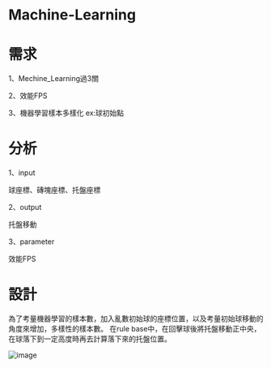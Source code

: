 # Machine-Learning
  # 需求
  1、Mechine_Learning過3關
  
  2、效能FPS
  
  3、機器學習樣本多樣化 ex:球初始點
  # 分析
  1、input 
  
   球座標、磚塊座標、托盤座標
     
  2、output 
  
   托盤移動
     
  3、parameter 
  
   效能FPS
   
 # 設計
  為了考量機器學習的樣本數，加入亂數初始球的座標位置，以及考量初始球移動的角度來增加，多樣性的樣本數。
  在rule base中，在回擊球後將托盤移動正中央，在球落下到一定高度時再去計算落下來的托盤位置。

 ![image](https://github.com/TsaiHaoWei/Machine-Learning/edit/master/Hw3/Hw3_FMS.gif) 
